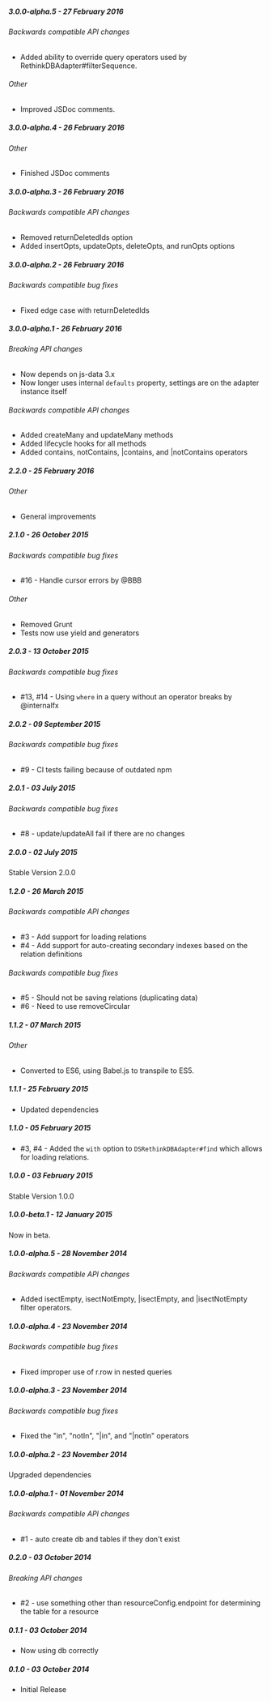##### 3.0.0-alpha.5 - 27 February 2016

###### Backwards compatible API changes
- Added ability to override query operators used by RethinkDBAdapter#filterSequence.

###### Other
- Improved JSDoc comments.

##### 3.0.0-alpha.4 - 26 February 2016

###### Other
- Finished JSDoc comments

##### 3.0.0-alpha.3 - 26 February 2016

###### Backwards compatible API changes
- Removed returnDeletedIds option
- Added insertOpts, updateOpts, deleteOpts, and runOpts options

##### 3.0.0-alpha.2 - 26 February 2016

###### Backwards compatible bug fixes
- Fixed edge case with returnDeletedIds

##### 3.0.0-alpha.1 - 26 February 2016

###### Breaking API changes
- Now depends on js-data 3.x
- Now longer uses internal `defaults` property, settings are on the adapter instance itself

###### Backwards compatible API changes
- Added createMany and updateMany methods
- Added lifecycle hooks for all methods
- Added contains, notContains, |contains, and |notContains operators

##### 2.2.0 - 25 February 2016

###### Other
- General improvements

##### 2.1.0 - 26 October 2015

###### Backwards compatible bug fixes
- #16 - Handle cursor errors by @BBB

###### Other
- Removed Grunt
- Tests now use yield and generators

##### 2.0.3 - 13 October 2015

###### Backwards compatible bug fixes
- #13, #14 - Using `where` in a query without an operator breaks by @internalfx

##### 2.0.2 - 09 September 2015

###### Backwards compatible bug fixes
- #9 - CI tests failing because of outdated npm

##### 2.0.1 - 03 July 2015

###### Backwards compatible bug fixes
- #8 - update/updateAll fail if there are no changes

##### 2.0.0 - 02 July 2015

Stable Version 2.0.0

##### 1.2.0 - 26 March 2015

###### Backwards compatible API changes
- #3 - Add support for loading relations
- #4 - Add support for auto-creating secondary indexes based on the relation definitions

###### Backwards compatible bug fixes
- #5 - Should not be saving relations (duplicating data)
- #6 - Need to use removeCircular

##### 1.1.2 - 07 March 2015

###### Other
- Converted to ES6, using Babel.js to transpile to ES5.

##### 1.1.1 - 25 February 2015

- Updated dependencies

##### 1.1.0 - 05 February 2015

- #3, #4 - Added the `with` option to `DSRethinkDBAdapter#find` which allows for loading relations.

##### 1.0.0 - 03 February 2015

Stable Version 1.0.0

##### 1.0.0-beta.1 - 12 January 2015

Now in beta.

##### 1.0.0-alpha.5 - 28 November 2014

###### Backwards compatible API changes
- Added isectEmpty, isectNotEmpty, |isectEmpty, and |isectNotEmpty filter operators.

##### 1.0.0-alpha.4 - 23 November 2014

###### Backwards compatible bug fixes
- Fixed improper use of r.row in nested queries

##### 1.0.0-alpha.3 - 23 November 2014

###### Backwards compatible bug fixes
- Fixed the "in", "notIn", "|in", and "|notIn" operators

##### 1.0.0-alpha.2 - 23 November 2014

Upgraded dependencies

##### 1.0.0-alpha.1 - 01 November 2014

###### Backwards compatible API changes
- #1 - auto create db and tables if they don't exist

##### 0.2.0 - 03 October 2014

###### Breaking API changes
- #2 - use something other than resourceConfig.endpoint for determining the table for a resource

##### 0.1.1 - 03 October 2014

- Now using db correctly

##### 0.1.0 - 03 October 2014

- Initial Release
